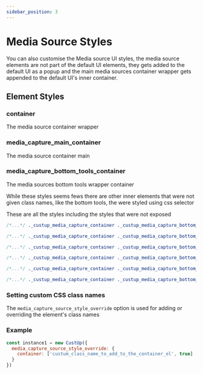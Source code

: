 ```yaml
---
sidebar_position: 3
---
```


# Media Source Styles

You can also customise the Media source UI styles, the media source elements are not part of the default UI elements, they gets added to the default UI as a popup and the main media sources container wrapper gets appended to the default UI's inner container.  

## Element Styles

### container

The media source container wrapper

### media_capture_main_container

The media source container main

### media_capture_bottom_tools_container

The media sources bottom tools wrapper container

While these styles seems fews there are other inner elements that were not given class names, like the bottom tools, the were styled using css selector  
  
These are all the styles including the styles that were not exposed

```css
/*...*/ ._custup_media_capture_container ._custup_media_capture_bottom_tools_container {}

/*...*/ ._custup_media_capture_container ._custup_media_capture_bottom_tools_container div {}

/*...*/ ._custup_media_capture_container ._custup_media_capture_bottom_tools_container div svg {}

/*...*/ ._custup_media_capture_container ._custup_media_capture_bottom_tools_container div._custup_m_add_media {}

/*...*/ ._custup_media_capture_container ._custup_media_capture_bottom_tools_container div._custup_m_remove_media_popup {} /*Not implemented in the favour of CustUp's default popup close button*/

/*...*/ ._custup_media_capture_container ._custup_media_capture_bottom_tools_container div:active {}
```

### Setting custom CSS class names

The `media_capture_source_style_override` option is used for adding or overriding the element's class names

### Example

```js
const instance1 = new CustUp({
  media_capture_source_style_override: {
    container: ['custum_class_name_to_add_to_the_container_el', true]
  }
})
```
